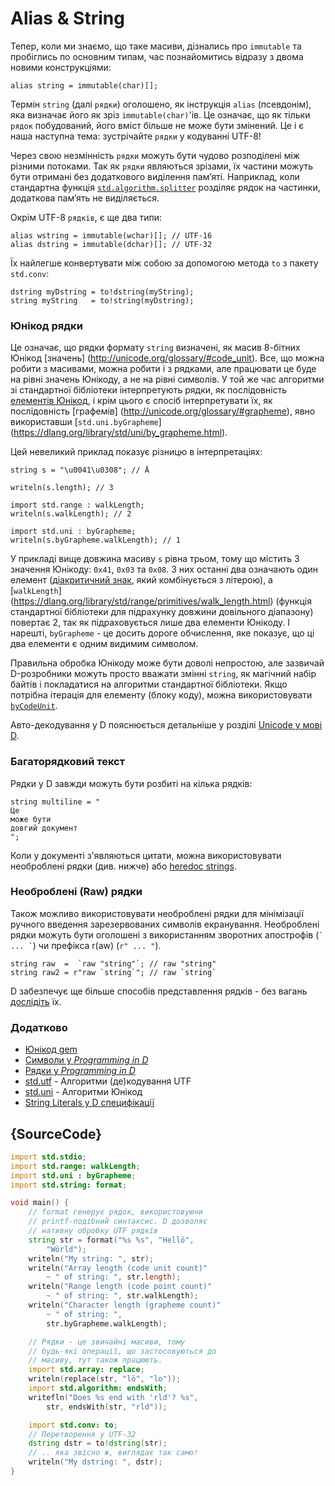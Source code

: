 # Alias & String

Тепер, коли ми знаємо, що таке масиви, дізнались про `immutable` та
пробіглись по основним типам, час познайомитись відразу з двома новими
конструкціями:

    alias string = immutable(char)[];

Термін `string` (далі `рядки`) оголошено, як інструкція `alias`
(псевдонім), яка визначає його як зріз `immutable(char)`'ів. Це
означає, що як тільки `рядок` побудований, його вміст більше не може
бути змінений. Це i є наша наступна тема: зустрiчайте `рядки`
у кодуваннi UTF-8!

Через свою незмінність `рядки` можуть бути чудово розподілені між різними
потоками. Так як `рядки` являються зрізами, їх частини можуть бути отримані
без додаткового виділення пам’яті. Наприклад, коли стандартна функція
[`std.algorithm.splitter`](https://dlang.org/phobos/std_algorithm_iteration.html#.splitter)
розділяє рядок на частинки, додаткова пам’ять не виділяється.

Окрім UTF-8 `рядків`, є ще два типи:

    alias wstring = immutable(wchar)[]; // UTF-16
    alias dstring = immutable(dchar)[]; // UTF-32

Їх найлегше конвертувати між собою за допомогою метода `to` з
пакету `std.conv`:

    dstring myDstring = to!dstring(myString);
    string myString   = to!string(myDstring);

### Юнікод рядки

Це означає, що рядки формату `string` визначені, як масив 8-бітних Юнікод [значень]
(http://unicode.org/glossary/#code_unit). Все, що можна робити з масивами, можна
робити і з рядками, але працювати це буде на рівні значень Юнікоду, а не на рівні
символів. У той же час алгоритми зі стандартної бібліотеки інтерпретують рядки,
як послідовність [елементів Юнікод](http://unicode.org/glossary/#code_point),
і крім цього є спосіб інтерпретувати їх, як послідовність [графемів]
(http://unicode.org/glossary/#grapheme), явно використавши [`std.uni.byGrapheme`]
(https://dlang.org/library/std/uni/by_grapheme.html).

Цей невеликий приклад показує різницю в інтерпретаціях:

    string s = "\u0041\u0308"; // Ä

    writeln(s.length); // 3

    import std.range : walkLength;
    writeln(s.walkLength); // 2

    import std.uni : byGrapheme;
    writeln(s.byGrapheme.walkLength); // 1

У прикладі вище довжина масиву `s` рівна трьом, тому що містить 3 значення
Юнікоду: `0x41`, `0x03` та `0x08`. З них останні два означають один елемент
([діакритичний знак](https://uk.wikipedia.org/wiki/%D0%94%D1%96%D0%B0%D0%BA%D1%80%D0%B8%D1%82%D0%B8%D1%87%D0%BD%D0%B8%D0%B9_%D0%B7%D0%BD%D0%B0%D0%BA), який комбінується з літерою), а [`walkLength`]
(https://dlang.org/library/std/range/primitives/walk_length.html) (функція
стандартної бібліотеки для підрахунку довжини довільного діапазону) повертає
2, так як підраховується лише два елементи Юнікоду. І нарешті, `byGrapheme` -
це досить дороге обчислення, яке показує, що ці два елементи є одним видимим
символом.

Правильна обробка Юнікоду може бути доволі непростою, але зазвичай D-розробники
можуть просто вважати змінні `string`, як магічний набір байтів і покладатися
на алгоритми стандартної бібліотеки. Якщо потрібна ітерація для елементу
(блоку коду), можна використовувати [`byCodeUnit`](http://dlang.org/phobos/std_utf.html#.byCodeUnit).

Авто-декодування у D пояснюється детальніше у розділі [Unicode у мові D](gems/unicode).

### Багаторядковий текст

Рядки у D завжди можуть бути розбиті на кілька рядків:

    string multiline = "
    Це
    може бути
    довгий документ
    ";

Коли у документі з'являються цитати, можна використовувати необроблені
рядки (див. нижче) або [heredoc strings](http://dlang.org/spec/lex.html#delimited_strings).

### Необроблені (Raw) рядки

Також можливо використовувати необроблені рядки для мінімізації ручного введення
зарезервованих символів екранування. Необроблені рядки можуть бути оголошені
з використанням зворотних апострофів (`` ` ... ` ``) чи префікса r(aw) (`r" ... "`).

    string raw  =  `raw "string"`; // raw "string"
    string raw2 = r"raw `string`"; // raw `string`

D забезпечує ще більше способів представлення рядків - без вагань
[дослідіть](https://dlang.org/spec/lex.html#string_literals) їх.

### Додатково

- [Юнікод gem](gems/unicode)
- [Символи у _Programming in D_](http://ddili.org/ders/d.en/characters.html)
- [Рядки у _Programming in D_](http://ddili.org/ders/d.en/strings.html)
- [std.utf](http://dlang.org/phobos/std_utf.html) - Алгоритми (де)кодування UTF
- [std.uni](http://dlang.org/phobos/std_uni.html) - Алгоритми Юнікод
- [String Literals у D специфікації](http://dlang.org/spec/lex.html#string_literals)

## {SourceCode}

```d
import std.stdio;
import std.range: walkLength;
import std.uni : byGrapheme;
import std.string: format;

void main() {
    // format генерує рядок, використовуючи
    // printf-подібний синтаксис. D дозволяє
    // нативну обробку UTF рядків
    string str = format("%s %s", "Hellö",
        "Wörld");
    writeln("My string: ", str);
    writeln("Array length (code unit count)"
        ~ " of string: ", str.length);
    writeln("Range length (code point count)"
        ~ " of string: ", str.walkLength);
    writeln("Character length (grapheme count)"
        ~ " of string: ",
        str.byGrapheme.walkLength);

    // Рядки - це звичайні масиви, тому
    // будь-які операції, що застосовуються до
    // масиву, тут також працюють.
    import std.array: replace;
    writeln(replace(str, "lö", "lo"));
    import std.algorithm: endsWith;
    writefln("Does %s end with 'rld'? %s",
        str, endsWith(str, "rld"));

    import std.conv: to;
    // Перетворення у UTF-32
    dstring dstr = to!dstring(str);
    // .. яка звісно ж, виглядає так само!
    writeln("My dstring: ", dstr);
}
```

